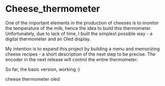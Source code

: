 # Cheese_thermometer

One of the important elements in the production of cheeses is to monitor the temperature of the milk, hence the idea to build this thermometer. Unfortunately, due to lack of time, I built the simplest possible way - a digital thermometer and an Oled display.

My intention is to expand this project by building a menu and memorizing cheese recipes - a short description of the next step to be precise. The encoder in the next release will control the entire thermometer.

So far, the basic version, working :)



cheese thermometer oled
